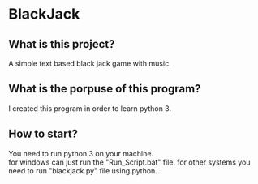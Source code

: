 # BlackJack

## What is this project?  
A simple text based black jack game with music.

## What is the porpuse of this program?
I created this program in order to learn python 3. 

## How to start?  
You need to run python 3 on your machine.  
for windows can just run the "Run_Script.bat" file.
for other systems you need to run "blackjack.py" file using python.
